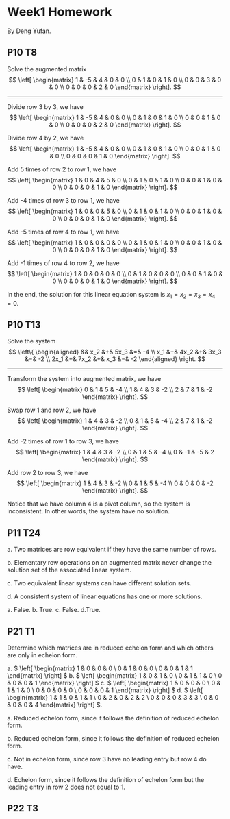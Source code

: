 # Week1 Homework

By Deng Yufan.

## P10 T8

Solve the augmented matrix
$$
\left[
\begin{matrix}
1 & -5 & 4 & 0 & 0
\\
0 & 1 & 0 & 1 & 0
\\
0 & 0 & 3 & 0 & 0
\\
0 & 0 & 0 & 2 & 0
\end{matrix}
\right].
$$

---

Divide row 3 by 3, we have
$$
\left[
\begin{matrix}
1 & -5 & 4 & 0 & 0
\\
0 & 1 & 0 & 1 & 0
\\
0 & 0 & 1 & 0 & 0
\\
0 & 0 & 0 & 2 & 0
\end{matrix}
\right].
$$

Divide row 4 by 2, we have
$$
\left[
\begin{matrix}
1 & -5 & 4 & 0 & 0
\\
0 & 1 & 0 & 1 & 0
\\
0 & 0 & 1 & 0 & 0
\\
0 & 0 & 0 & 1 & 0
\end{matrix}
\right].
$$

Add 5 times of row 2 to row 1, we have
$$
\left[
\begin{matrix}
1 & 0 & 4 & 5 & 0
\\
0 & 1 & 0 & 1 & 0
\\
0 & 0 & 1 & 0 & 0
\\
0 & 0 & 0 & 1 & 0
\end{matrix}
\right].
$$

Add -4 times of row 3 to row 1, we have
$$
\left[
\begin{matrix}
1 & 0 & 0 & 5 & 0
\\
0 & 1 & 0 & 1 & 0
\\
0 & 0 & 1 & 0 & 0
\\
0 & 0 & 0 & 1 & 0
\end{matrix}
\right].
$$

Add -5 times of row 4 to row 1, we have
$$
\left[
\begin{matrix}
1 & 0 & 0 & 0 & 0
\\
0 & 1 & 0 & 1 & 0
\\
0 & 0 & 1 & 0 & 0
\\
0 & 0 & 0 & 1 & 0
\end{matrix}
\right].
$$

Add -1 times of row 4 to row 2, we have
$$
\left[
\begin{matrix}
1 & 0 & 0 & 0 & 0
\\
0 & 1 & 0 & 0 & 0
\\
0 & 0 & 1 & 0 & 0
\\
0 & 0 & 0 & 1 & 0
\end{matrix}
\right].
$$

In the end, the solution for this linear equation system is $x_1=x_2=x_3=x_4=0$.

## P10 T13

Solve the system
$$
\left\{
\begin{aligned}
&& x_2 &+& 5x_3 &=& -4
\\
x_1 &+& 4x_2 &+& 3x_3 &=& -2
\\
2x_1 &+& 7x_2 &+& x_3 &=& -2
\end{aligned}
\right.
$$

---

Transform the system into augmented matrix, we have
$$
\left[
\begin{matrix}
0 & 1 & 5 & -4
\\
1 & 4 & 3 & -2
\\
2 & 7 & 1 & -2
\end{matrix}
\right].
$$

Swap row 1 and row 2, we have
$$
\left[
\begin{matrix}
1 & 4 & 3 & -2
\\
0 & 1 & 5 & -4
\\
2 & 7 & 1 & -2
\end{matrix}
\right].
$$

Add -2 times of row 1 to row 3, we have
$$
\left[
\begin{matrix}
1 & 4 & 3 & -2
\\
0 & 1 & 5 & -4
\\
0 & -1 & -5 & 2
\end{matrix}
\right].
$$

Add row 2 to row 3, we have
$$
\left[
\begin{matrix}
1 & 4 & 3 & -2
\\
0 & 1 & 5 & -4
\\
0 & 0 & 0 & -2
\end{matrix}
\right].
$$

Notice that we have column 4 is a pivot column, so the system is inconsistent. In other words, the system have no solution.

## P11 T24

a. Two matrices are row equivalent if they have the same number of rows.

b. Elementary row operations on an augmented matrix never change the solution set of the associated linear system.

c. Two equivalent linear systems can have different solution sets.

d. A consistent system of linear equations has one or more solutions.

a. False. b. True. c. False. d.True.

## P21 T1

<!--
This is practice T1, damn it!

Find the general solution of the augmented matrix
$$
\left[
\begin{matrix}
1 & -3 & -5 & 0
\\
0 & 1 & 1 & 3
\end{matrix}
\right].
$$

---

Add 3 times of row 2 to row 1, we have
$$
\left[
\begin{matrix}
1 & 0 & -2 & 9
\\
0 & 1 & 1 & 3
\end{matrix}
\right].
$$

Transform the augmented matrix into equations, we have
$$
\left\{
\begin{aligned}
&x_1 &&-&2x_3 &= 9
\\
&&x_2 &+& x_3 &= 3
\end{aligned}
\right..
$$

In which basic variables are $x_1$ and $x_2$, then we have
$$
\left\{
\begin{aligned}
&x_1 = 9 &+& &2x_3
\\
&x_2 = 3 &-& &x_3
\\
&x_3 \text{ is free}
\end{aligned}
\right..
$$
-->

Determine which matrices are in reduced echelon form and which others are only in echelon form.

a.
$
\left[
\begin{matrix}
1 & 0 & 0 & 0
\\
0 & 1 & 0 & 0
\\
0 & 0 & 1 & 1
\end{matrix}
\right]
$
b.
$
\left[
\begin{matrix}
1 & 0 & 1 & 0
\\
0 & 1 & 1 & 0
\\
0 & 0 & 0 & 1
\end{matrix}
\right]
$
c.
$
\left[
\begin{matrix}
1 & 0 & 0 & 0
\\
0 & 1 & 1 & 0
\\
0 & 0 & 0 & 0
\\
0 & 0 & 0 & 1
\end{matrix}
\right]
$
d.
$
\left[
\begin{matrix}
1 & 1 & 0 & 1 & 1
\\
0 & 2 & 0 & 2 & 2
\\
0 & 0 & 0 & 3 & 3
\\
0 & 0 & 0 & 0 & 4
\end{matrix}
\right]
$.

a. Reduced echelon form, since it follows the definition of reduced echelon form.

b. Reduced echelon form, since it follows the definition of reduced echelon form.

c. Not in echelon form, since row 3 have no leading entry but row 4 do have.

d. Echelon form, since it follows the definition of echelon form but the leading entry in row 2 does not equal to 1.

## P22 T3

